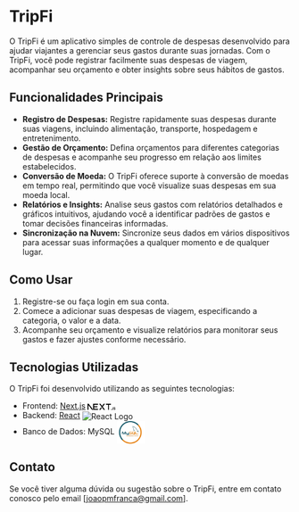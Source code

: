 # TripFi

O TripFi é um aplicativo simples de controle de despesas desenvolvido para ajudar viajantes a gerenciar seus gastos durante suas jornadas. Com o TripFi, você pode registrar facilmente suas despesas de viagem, acompanhar seu orçamento e obter insights sobre seus hábitos de gastos.

## Funcionalidades Principais

- **Registro de Despesas:** Registre rapidamente suas despesas durante suas viagens, incluindo alimentação, transporte, hospedagem e entretenimento.
- **Gestão de Orçamento:** Defina orçamentos para diferentes categorias de despesas e acompanhe seu progresso em relação aos limites estabelecidos.
- **Conversão de Moeda:** O TripFi oferece suporte à conversão de moedas em tempo real, permitindo que você visualize suas despesas em sua moeda local.
- **Relatórios e Insights:** Analise seus gastos com relatórios detalhados e gráficos intuitivos, ajudando você a identificar padrões de gastos e tomar decisões financeiras informadas.
- **Sincronização na Nuvem:** Sincronize seus dados em vários dispositivos para acessar suas informações a qualquer momento e de qualquer lugar.

## Como Usar

1. Registre-se ou faça login em sua conta.
2. Comece a adicionar suas despesas de viagem, especificando a categoria, o valor e a data.
3. Acompanhe seu orçamento e visualize relatórios para monitorar seus gastos e fazer ajustes conforme necessário.

## Tecnologias Utilizadas

O TripFi foi desenvolvido utilizando as seguintes tecnologias:

- Frontend: [Next.js](https://nextjs.org/) <img src="/public/next.svg" alt="Next.js Logo" width="50" style="vertical-align: middle;"> 
- Backend: [React](https://reactjs.org/) <img src="https://upload.wikimedia.org/wikipedia/commons/thumb/a/a7/React-icon.svg/320px-React-icon.svg.png" alt="React Logo" width="50" style="vertical-align: middle;">
- Banco de Dados: MySQL <img src="/public/mysql.png" alt="MySQL Logo" width="50" style="vertical-align: middle;">

## Contato

Se você tiver alguma dúvida ou sugestão sobre o TripFi, entre em contato conosco pelo email [joaopmfranca@gmail.com].

